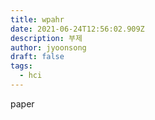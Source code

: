 ```yaml
---
title: wpahr
date: 2021-06-24T12:56:02.909Z
description: 부제
author: jyoonsong
draft: false
tags:
  - hci
---
```

paper